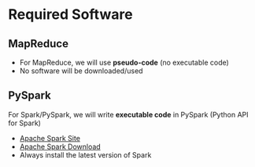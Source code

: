 # Required Software

## MapReduce

* For MapReduce, we will use **pseudo-code** (no executable code)
* No software will be downloaded/used


## PySpark

For Spark/PySpark, we will write **executable code** in PySpark (Python API for Spark)

* [Apache Spark Site](http://spark.apache.org/)
* [Apache Spark Download](http://spark.apache.org/downloads.html) 
* Always install the latest version of Spark
